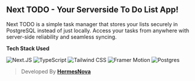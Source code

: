 ## Next TODO - Your Serverside To Do List App!

Next TODO is a simple task manager that stores your lists securely in PostgreSQL instead of just locally. Access your tasks from anywhere with server-side reliability and seamless syncing.

**Tech Stack Used**

![Next.JS](https://img.shields.io/badge/Next.JS-000000?logo=nextdotjs)
![TypeScript](https://img.shields.io/badge/TypeScript-000000?logo=typescript)
![Tailwind CSS](https://img.shields.io/badge/Tailwind_CSS-000000?logo=tailwindcss)
![Framer Motion](https://img.shields.io/badge/Framer_Motion-000000?logo=framer)
![Postgres](https://img.shields.io/badge/PostgreSQL-000000?logo=postgresql)

> Developed By **[HermesNova](https://hermesnova.com)**
